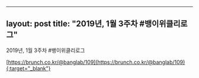 

---
layout: post
title: "2019년, 1월 3주차 #뱅이위클리로그"
---

2019년, 1월 3주차 #뱅이위클리로그

[https://brunch.co.kr/@banglab/109](https://brunch.co.kr/@banglab/109){:target="_blank"}    
